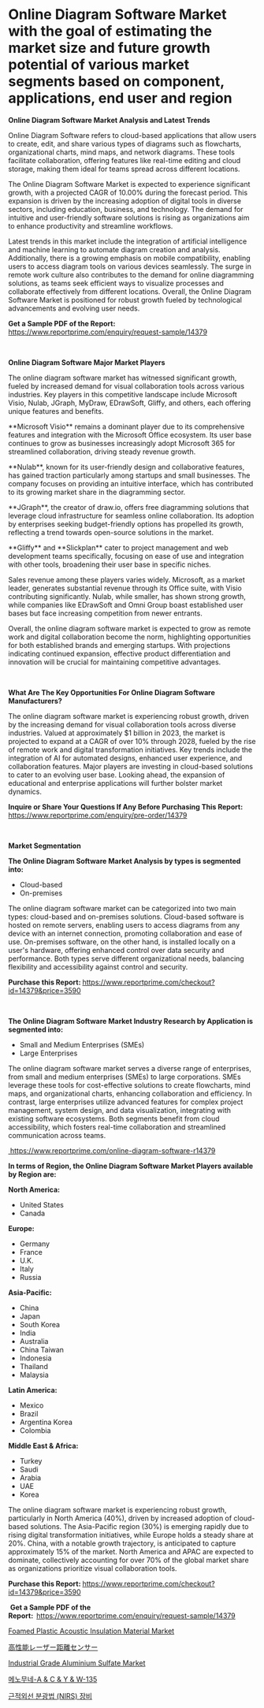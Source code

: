<p><h1>Online Diagram Software Market with the goal of estimating the market size and future growth potential of various market segments based on component, applications, end user and region</h1></p><p><strong>Online Diagram Software Market Analysis and Latest Trends</strong></p>
<p><p>Online Diagram Software refers to cloud-based applications that allow users to create, edit, and share various types of diagrams such as flowcharts, organizational charts, mind maps, and network diagrams. These tools facilitate collaboration, offering features like real-time editing and cloud storage, making them ideal for teams spread across different locations.</p><p>The Online Diagram Software Market is expected to experience significant growth, with a projected CAGR of 10.00% during the forecast period. This expansion is driven by the increasing adoption of digital tools in diverse sectors, including education, business, and technology. The demand for intuitive and user-friendly software solutions is rising as organizations aim to enhance productivity and streamline workflows.</p><p>Latest trends in this market include the integration of artificial intelligence and machine learning to automate diagram creation and analysis. Additionally, there is a growing emphasis on mobile compatibility, enabling users to access diagram tools on various devices seamlessly. The surge in remote work culture also contributes to the demand for online diagramming solutions, as teams seek efficient ways to visualize processes and collaborate effectively from different locations. Overall, the Online Diagram Software Market is positioned for robust growth fueled by technological advancements and evolving user needs.</p></p>
<p><strong>Get a Sample PDF of the Report:&nbsp;</strong> <a href="https://www.reportprime.com/enquiry/request-sample/14379">https://www.reportprime.com/enquiry/request-sample/14379</a></p>
<p>&nbsp;</p>
<p><strong>Online Diagram Software Major Market Players</strong></p>
<p><p>The online diagram software market has witnessed significant growth, fueled by increased demand for visual collaboration tools across various industries. Key players in this competitive landscape include Microsoft Visio, Nulab, JGraph, MyDraw, EDrawSoft, Gliffy, and others, each offering unique features and benefits.</p><p>**Microsoft Visio** remains a dominant player due to its comprehensive features and integration with the Microsoft Office ecosystem. Its user base continues to grow as businesses increasingly adopt Microsoft 365 for streamlined collaboration, driving steady revenue growth.</p><p>**Nulab**, known for its user-friendly design and collaborative features, has gained traction particularly among startups and small businesses. The company focuses on providing an intuitive interface, which has contributed to its growing market share in the diagramming sector.</p><p>**JGraph**, the creator of draw.io, offers free diagramming solutions that leverage cloud infrastructure for seamless online collaboration. Its adoption by enterprises seeking budget-friendly options has propelled its growth, reflecting a trend towards open-source solutions in the market.</p><p>**Gliffy** and **Slickplan** cater to project management and web development teams specifically, focusing on ease of use and integration with other tools, broadening their user base in specific niches.</p><p>Sales revenue among these players varies widely. Microsoft, as a market leader, generates substantial revenue through its Office suite, with Visio contributing significantly. Nulab, while smaller, has shown strong growth, while companies like EDrawSoft and Omni Group boast established user bases but face increasing competition from newer entrants.</p><p>Overall, the online diagram software market is expected to grow as remote work and digital collaboration become the norm, highlighting opportunities for both established brands and emerging startups. With projections indicating continued expansion, effective product differentiation and innovation will be crucial for maintaining competitive advantages.</p></p>
<p>&nbsp;</p>
<p><strong>What Are The Key Opportunities For Online Diagram Software Manufacturers?</strong></p>
<p><p>The online diagram software market is experiencing robust growth, driven by the increasing demand for visual collaboration tools across diverse industries. Valued at approximately $1 billion in 2023, the market is projected to expand at a CAGR of over 10% through 2028, fueled by the rise of remote work and digital transformation initiatives. Key trends include the integration of AI for automated designs, enhanced user experience, and collaboration features. Major players are investing in cloud-based solutions to cater to an evolving user base. Looking ahead, the expansion of educational and enterprise applications will further bolster market dynamics.</p></p>
<p><strong>Inquire or Share Your Questions If Any Before Purchasing This Report:</strong> <a href="https://www.reportprime.com/enquiry/pre-order/14379">https://www.reportprime.com/enquiry/pre-order/14379</a></p>
<p>&nbsp;</p>
<p><strong>Market Segmentation</strong></p>
<p><strong>The Online Diagram Software Market Analysis by types is segmented into:</strong></p>
<p><ul><li>Cloud-based</li><li>On-premises</li></ul></p>
<p><p>The online diagram software market can be categorized into two main types: cloud-based and on-premises solutions. Cloud-based software is hosted on remote servers, enabling users to access diagrams from any device with an internet connection, promoting collaboration and ease of use. On-premises software, on the other hand, is installed locally on a user's hardware, offering enhanced control over data security and performance. Both types serve different organizational needs, balancing flexibility and accessibility against control and security.</p></p>
<p><strong>Purchase this Report:&nbsp;</strong><a href="https://www.reportprime.com/checkout?id=14379&price=3590">https://www.reportprime.com/checkout?id=14379&price=3590</a></p>
<p>&nbsp;</p>
<p><strong>The Online Diagram Software Market Industry Research by Application is segmented into:</strong></p>
<p><ul><li>Small and Medium Enterprises (SMEs)</li><li>Large Enterprises</li></ul></p>
<p><p>The online diagram software market serves a diverse range of enterprises, from small and medium enterprises (SMEs) to large corporations. SMEs leverage these tools for cost-effective solutions to create flowcharts, mind maps, and organizational charts, enhancing collaboration and efficiency. In contrast, large enterprises utilize advanced features for complex project management, system design, and data visualization, integrating with existing software ecosystems. Both segments benefit from cloud accessibility, which fosters real-time collaboration and streamlined communication across teams.</p></p>
<p><a href="https://www.reportprime.com/online-diagram-software-r14379">&nbsp;https://www.reportprime.com/online-diagram-software-r14379</a></p>
<p><strong>In terms of Region, the Online Diagram Software Market Players available by Region are:</strong></p>
<p>
    <p> <strong> North America: </strong>
        <ul>
            <li>United States</li>
            <li>Canada</li>
        </ul>
        </p> 
    <p> <strong> Europe: </strong>
        <ul>
            <li>Germany</li>
            <li>France</li>
            <li>U.K.</li>
            <li>Italy</li>
            <li>Russia</li>
        </ul>
        </p> 
    <p> <strong> Asia-Pacific: </strong>
        <ul>
            <li>China</li>
            <li>Japan</li>
            <li>South Korea</li>
            <li>India</li>
            <li>Australia</li>
            <li>China Taiwan</li>
            <li>Indonesia</li>
            <li>Thailand</li>
            <li>Malaysia</li>
        </ul>
        </p> 
    <p> <strong> Latin America: </strong>
        <ul>
            <li>Mexico</li>
            <li>Brazil</li>
            <li>Argentina Korea</li>
            <li>Colombia</li>
        </ul>
        </p> 
    <p> <strong> Middle East & Africa: </strong>
        <ul>
            <li>Turkey</li>
            <li>Saudi</li>
            <li>Arabia</li>
            <li>UAE</li>
            <li>Korea</li>
        </ul>
    </p>
    </p>
<p><p>The online diagram software market is experiencing robust growth, particularly in North America (40%), driven by increased adoption of cloud-based solutions. The Asia-Pacific region (30%) is emerging rapidly due to rising digital transformation initiatives, while Europe holds a steady share at 20%. China, with a notable growth trajectory, is anticipated to capture approximately 15% of the market. North America and APAC are expected to dominate, collectively accounting for over 70% of the global market share as organizations prioritize visual collaboration tools.</p></p>
<p><strong>Purchase this Report: </strong><a href="https://www.reportprime.com/checkout?id=14379&price=3590">https://www.reportprime.com/checkout?id=14379&price=3590</a></p>
<p>&nbsp;<strong>Get a Sample PDF of the Report:&nbsp;&nbsp;</strong><a href="https://www.reportprime.com/enquiry/request-sample/14379">https://www.reportprime.com/enquiry/request-sample/14379</a></p>
<p><strong></strong></p>
<p><p><a href="https://medium.com/@ransomohns/what-is-foamed-plastic-acoustic-insulation-material-market-34e5a7ebb4e1">Foamed Plastic Acoustic Insulation Material Market</a></p><p><a href="https://medium.com/@rosaleen41t7a/high-performance-laser-distance-sensor-3473d0869bce">高性能レーザー距離センサー</a></p><p><a href="https://issuu.com/reportprime-2/docs/industrial-grade-aluminium-sulfate-_5cce8b6cbe2734">Industrial Grade Aluminium Sulfate Market</a></p><p><a href="https://medium.com/@wpzbonrg51/menomune-a-c-y-w-135-market-%EC%9D%98-%EA%B8%80%EB%A1%9C%EB%B2%8C-%EC%8B%9C%EC%9E%A5-%EA%B0%9C%EC%9A%94%EB%8A%94-%EC%A0%84-%EC%84%B8%EA%B3%84-%EB%B0%8F-%EC%A3%BC%EC%9A%94-%EC%8B%9C%EC%9E%A5%EC%9D%98-%EC%82%B0%EC%97%85%EC%97%90-%EC%98%81%ED%96%A5%EC%9D%84-%EB%AF%B8%EC%B9%98%EB%8A%94-%EC%A3%BC%EC%9A%94-%ED%8A%B8%EB%A0%8C%EB%93%9C%EC%97%90-%EB%8C%80%ED%95%9C-%EB%8F%85%ED%8A%B9%ED%95%9C-%EA%B4%80%EC%A0%90%EC%9D%84-%EC%A0%9C%EA%B3%B5%ED%95%A9%EB%8B%88%EB%8B%A4-4a1457208b71?postPublishedType=initial">메노무네-A & C & Y & W-135</a></p><p><a href="https://medium.com/@dazmoore2010_16676/near-infrared-spectroscopy-nirs-equipment-market-%EC%9D%98-%EA%B8%80%EB%A1%9C%EB%B2%8C-%EC%8B%9C%EC%9E%A5-%EA%B0%9C%EC%9A%94%EB%8A%94-%EC%A0%84-%EC%84%B8%EA%B3%84-%EB%B0%8F-%EC%A3%BC%EC%9A%94-%EC%8B%9C%EC%9E%A5%EC%9D%98-%EC%82%B0%EC%97%85%EC%97%90-%EC%98%81%ED%96%A5%EC%9D%84-%EB%AF%B8%EC%B9%98%EB%8A%94-%EC%A3%BC%EC%9A%94-%ED%8A%B8%EB%A0%8C%EB%93%9C%EC%97%90-c54787c44909">근적외선 분광법 (NIRS) 장비</a></p></p>